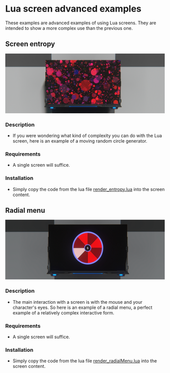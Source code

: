 # Lua screen advanced examples
These examples are advanced examples of using Lua screens. They are intended to show a more complex use than the previous one.

## Screen entropy
![Entropy](img/entropy.jpg)
### Description
- If you were wondering what kind of complexity you can do with the Lua screen, here is an example of a moving random circle generator.
### Requirements
- A single screen will suffice.
### Installation
- Simply copy the code from the lua file [render_entropy.lua](render_entropy.lua) into the screen content.

## Radial menu
![Radial menu](img/radialMenu.jpg)
### Description
- The main interaction with a screen is with the mouse and your character's eyes. So here is an example of a radial menu, a perfect example of a relatively complex interactive form.
### Requirements
- A single screen will suffice.
### Installation
- Simply copy the code from the lua file [render_radialMenu.lua](render_radialMenu.lua) into the screen content.
